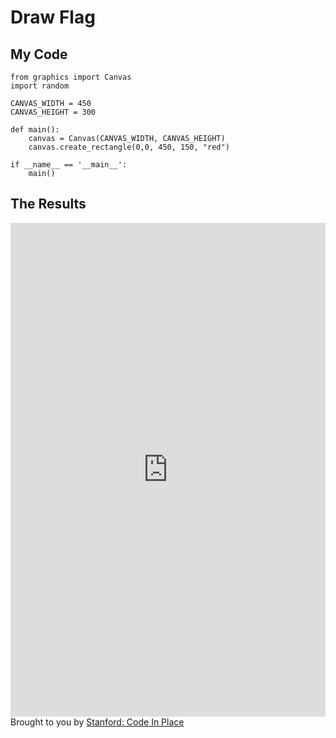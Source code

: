 # Draw Flag

## My Code

```
from graphics import Canvas
import random

CANVAS_WIDTH = 450
CANVAS_HEIGHT = 300

def main():
    canvas = Canvas(CANVAS_WIDTH, CANVAS_HEIGHT)
    canvas.create_rectangle(0,0, 450, 150, "red")

if __name__ == '__main__':
    main()
```

## The Results

<iframe src="https://codeinplace.stanford.edu/cip3/share/cxflrBybCCAjeCOcZva0" width="100%" height="790px" frameBorder="0" style="border: 0;"></iframe><br>Brought to you by <a href="https://codeinplace.stanford.edu/" target="_blank">Stanford: Code In Place</a>
